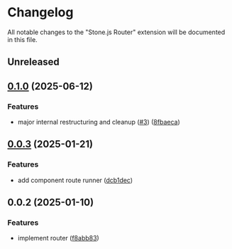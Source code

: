 # Changelog

All notable changes to the "Stone.js Router" extension will be documented in this file.

## Unreleased


## [0.1.0](https://github.com/stone-foundation/stone-js-router/compare/v0.0.3...v0.1.0) (2025-06-12)


### Features

* major internal restructuring and cleanup ([#3](https://github.com/stone-foundation/stone-js-router/issues/3)) ([8fbaeca](https://github.com/stone-foundation/stone-js-router/commit/8fbaeca87265f49c925a5a96af252f17c80da8b5))

## [0.0.3](https://github.com/stonemjs/router/compare/v0.0.2...v0.0.3) (2025-01-21)


### Features

* add component route runner ([dcb1dec](https://github.com/stonemjs/router/commit/dcb1dec66c9e996e5c030f78d90c59b8a8a33287))


## 0.0.2 (2025-01-10)


### Features

* implement router ([f8abb83](https://github.com/stone-foundation/stone-js-router/commit/f8abb83c37fe480e42cabc3da7fe0734d13cab4c))
